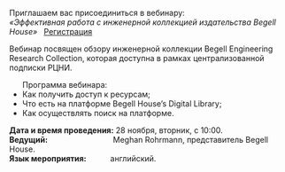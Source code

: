 <p>
Приглашаем вас присоединиться в вебинару:
<br>
<i>«Эффективная работа с инженерной коллекцией издательства Begell House»</i> &nbsp;
<a href="https://us06web.zoom.us/meeting/register/tZUuc-GqqjouGtbtljH2OUts1Jj4aj0ZnLyU#/registration"> Регистрация </a>
</p>

<p>
Вебинар посвящен обзору инженерной коллекции Begell Engineering Research Collection, которая доступна в рамках централизованной подписки РЦНИ.
</p>

<ul>
Программа вебинара:
<li> Как получить доступ к ресурсам;
<li> Что есть на платформе Begell House’s Digital Library;
<li> Как осуществлять поиск на платформе.
</ul>

<p>
<b>Дата  и время проведения:</b> 28 ноября, вторник, с 10:00.
<br>
<b>Ведущий:</b> &nbsp;&nbsp;&nbsp;&nbsp;&nbsp;&nbsp;&nbsp;&nbsp;&nbsp;&nbsp;&nbsp;&nbsp;&nbsp;&nbsp;&nbsp;&nbsp;&nbsp;&nbsp;&nbsp;&nbsp;&nbsp;&nbsp;&nbsp;&nbsp;&nbsp;&nbsp;&nbsp;&nbsp;&nbsp;Meghan Rohrmann, представитель Begell House.
<br>
<b>Язык мероприятия:</b> &nbsp;&nbsp;&nbsp;&nbsp;&nbsp;&nbsp;&nbsp;&nbsp;&nbsp; английский.
</p>
